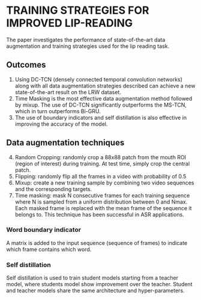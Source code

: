 # TRAINING STRATEGIES FOR IMPROVED LIP-READING

The paper investigates the performance of state-of-the-art data augmentation and training strategies used for the lip reading task.

## Outcomes

1. Using DC-TCN (densely connected temporal convolution networks) along with all data augmentation strategies described can achieve a new state-of-the-art result on the LRW dataset.
2. Time Masking is the most effective data augmentation method followed by mixup. The use of DC-TCN significantly outperforms the MS-TCN, which in turn outperforms Bi-GRU.
3. The use of boundary indicators and self distillation is also effective in improving the accuracy of the model.

## Data augmentation techniques

4. Random Cropping: randomly crop a 88x88 patch from the mouth ROI (region of interest) during training. At test time, simply crop the central patch.
5. Flipping: randomly flip all the frames in a video with probability of 0.5
6. Mixup: create a new training sample by combining two video sequences and the corresponding targets.
7. Time masking: mask N consecutive frames for each training sequence where N is sampled from a uniform distribution between 0 and Nmax. Each masked frame is replaced with the mean frame of the sequence it belongs to. This technique has been successful in ASR applications.

### Word boundary indicator

A matrix is added to the input sequence (sequence of frames) to indicate which frame contains which word.

### Self distillation

Self distillation is used to train student models starting from a teacher model, where students model show improvement over the teacher. Student and teacher models share the same architecture and hyper-parameters.